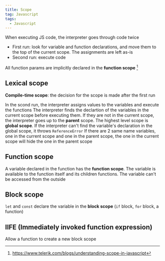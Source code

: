 ```yaml
---
title: Scope
tag: Javascript
tags:
  - Javascript
---
```


When executing JS code, the interpreter goes through code twice

- First run: look for variable and function declarations, and move them to the top of the current scope. The assignments are left as-is
- Second run: execute code

All function params are implicitly declared in the **function scope** [^function_scope]

## Lexical scope

**Compile-time scope**: the decision for the scope is made after the first run

In the scond run, the interpreter assigns values to the variables and execute the functions
The interpreter finds the declartion of the variables in the current scope before executing them. If they are not in the current scope, the interpreter goes up to the **parent** scope. The highest level scope is **global scope**. If the interpreter can't find the variable's declaration in the global scope, it throws `ReferenceError`
If there are 2 same name variables, one in the current scope and one in the parent scope, the one in the current scope will hide the one in the parent scope

## Function scope

A variable declared in the function has the **function scope**. The variable is available to the function itself and its children functions. The variable can't be accessed from the outside

## Block scope

`let` and `const` declare the variable in the **block scope** (`if` block, `for` block, a function)

## IIFE (Immediately invoked function expression)

Allow a function to create a new block scope

[^function_scope]: https://www.telerik.com/blogs/understanding-scope-in-javascript
